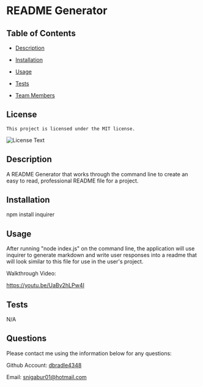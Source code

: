 # README Generator

  ## Table of Contents

  * [Description](#description)

  * [Installation](#installation)

  * [Usage](#usage)

  * [Tests](#tests)

  * [Team Members](#team-members)

  
  ## License 
    
    This project is licensed under the MIT license.
  
  ![License Text](https://img.shields.io/badge/License-MIT-blue.svg)

  ## Description
  A README Generator that works through the command line to create an easy to read, professional README file for a project.

  ## Installation
  npm install inquirer

  ## Usage
  After running "node index.js" on the command line, the application will use inquirer to generate markdown and write user responses into a readme that will look similar to this file for use in the user's project.
  
  Walkthrough Video:
  
  https://youtu.be/UaBv2hLPw4I

  ## Tests
  N/A

  ## Questions

  Please contact me using the information below for any questions:
  
  Github Account: [dbradle4348](https://https://github.com/dbradle4348)

  Email: snigabur01@hotmail.com

